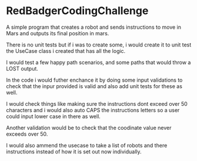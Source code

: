 # RedBadgerCodingChallenge

A simple program that creates a robot and sends instructions to move in Mars and outputs its final position in mars.

There is no unit tests but if i was to create some, i would create it to unit test the UseCase class i created that has all the logic.

I would test a few happy path scenarios, and some paths that would throw a LOST output.

In the code i would futher enchance it by doing some input validations to check that the inpur provided is valid and also add unit tests for these as well.

I would check things like making sure the instructions dont exceed over 50 characters and i would also auto CAPS the instructions letters so a user could input lower case in there as well.

Another validation would be to check that the coodinate value never exceeds over 50.

I would also ammend the usecase to take a list of robots and there instructions instead of how it is set out now individually.
